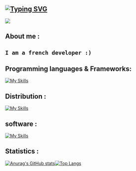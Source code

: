 [![Typing SVG](https://readme-typing-svg.herokuapp.com?font=Fira+Code&pause=1000&random=false&width=435&lines=Hello%2C+i'am+z0ld1k+!+🏮)](https://git.io/typing-svg)
---
<img src="https://i.pinimg.com/originals/93/9e/92/939e9273e3d6ef4f281cda31e9e62488.gif">

## About me : 

`I am a french developer :)`
---

## Programming languages & Frameworks:
[![My Skills](https://skillicons.dev/icons?i=js,html,css,cpp,nodejs,php,py,mysql,lua)](https://skillicons.dev)

## Distribution :
[![My Skills](https://skillicons.dev/icons?i=linux,kali,windows)](https://skillicons.dev)

## software :
[![My Skills](https://skillicons.dev/icons?i=vscode,visualstudio,vscodium)](https://skillicons.dev)


## Statistics :

<div style="display: flex;">
    <a href="https://github.com/anuraghazra/github-readme-stats">
        <img src="https://github-readme-stats-git-masterrstaa-rickstaa.vercel.app/api?username=z0ld1kdsc&show_icons=true&include_all_commits=true&count_private=true&theme=tokyonight" alt="Anurag's GitHub stats">
    </a>
    <a href="https://github.com/anuraghazra/github-readme-stats">
        <img src="https://github-readme-stats-git-masterrstaa-rickstaa.vercel.app/api/top-langs/?username=z0ld1kdsc&&theme=tokyonight&layout=compact&langs_count=10" alt="Top Langs"">
    </a>
</div>



